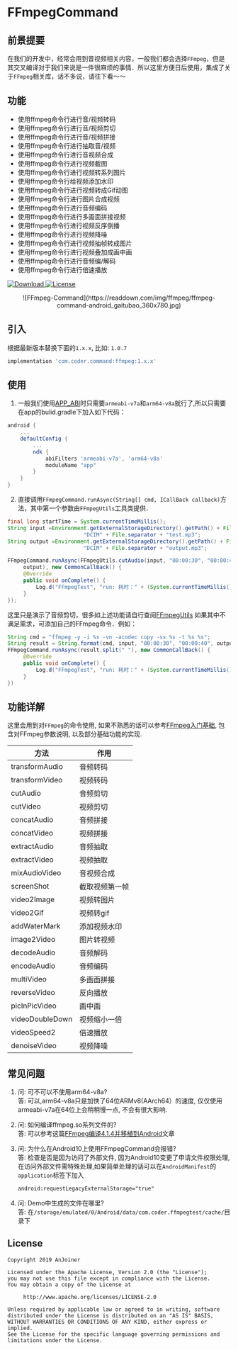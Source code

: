# FFmpegCommand


## 前景提要
在我们的开发中，经常会用到音视频相关内容，一般我们都会选择`FFmpeg`，但是其交叉编译对于我们来说是一件很麻烦的事情．所以这里方便日后使用，集成了关于`FFmpeg`相关库，话不多说，请往下看～～

## 功能

* 使用ffmpeg命令行进行音/视频转码
* 使用ffmpeg命令行进行音/视频剪切
* 使用ffmpeg命令行进行音/视频拼接
* 使用ffmpeg命令行进行抽取音/视频
* 使用ffmpeg命令行进行音视频合成
* 使用ffmpeg命令行进行视频截图
* 使用ffmpeg命令行进行视频转系列图片
* 使用ffmpeg命令行给视频添加水印
* 使用ffmpeg命令行进行视频转成Gif动图
* 使用ffmpeg命令行进行图片合成视频
* 使用ffmpeg命令行进行音频编码
* 使用ffmpeg命令行进行多画面拼接视频
* 使用ffmpeg命令行进行视频反序倒播
* 使用ffmpeg命令行进行视频降噪
* 使用ffmpeg命令行进行视频抽帧转成图片
* 使用ffmpeg命令行进行视频叠加成画中画
* 使用ffmpeg命令行进行音频编/解码
* 使用ffmpeg命令行进行倍速播放


[ ![Download](https://api.bintray.com/packages/sourfeng/repositories/ffmpeg/images/download.svg) ](https://bintray.com/sourfeng/repositories/ffmpeg/_latestVersion)[![License](https://img.shields.io/badge/license-Apache%202-green.svg)](https://www.apache.org/licenses/LICENSE-2.0)

<div align=center>![FFmpeg-Command](https://readdown.com/img/ffmpeg/ffmpeg-command-android_gaitubao_360x780.jpg)</div>

## 引入

根据最新版本替换下面的`1.x.x`, 比如: `1.0.7`

```groovy
implementation 'com.coder.command:ffmpeg:1.x.x'
```

## 使用
1. 一般我们使用[APP_ABI](https://developer.android.com/ndk/guides/application_mk)时只需要`armeabi-v7a`和`arm64-v8a`就行了,所以只需要在app的bulid.gradle下加入如下代码：

```groovy
android {
    ...
    defaultConfig {
        ...
        ndk {
            abiFilters 'armeabi-v7a', 'arm64-v8a'
            moduleName "app"
        }
    }
}
```

2. 直接调用`FFmpegCommand.runAsync(String[] cmd, ICallBack callback)`方法，其中第一个参数由`FFmpegUtils`工具类提供．

```java
final long startTime = System.currentTimeMillis();
String input =Environment.getExternalStorageDirectory().getPath() + File.separator +
                        "DCIM" + File.separator + "test.mp3";
String output =Environment.getExternalStorageDirectory().getPath() + File.separator +
                        "DCIM" + File.separator + "output.mp3";

FFmpegCommand.runAsync(FFmpegUtils.cutAudio(input, "00:00:30", "00:00:40",
     output), new CommonCallBack() {
     @Override
     public void onComplete() {
         Log.d("FFmpegTest", "run: 耗时：" + (System.currentTimeMillis() - startTime));
     }
});

```
这里只是演示了音频剪切，很多如上述功能请自行查阅[FFmpegUtils](https://github.com/AnJoiner/FFmpegCommand/blob/master/ffmpeg/src/main/java/com/coder/ffmpeg/utils/FFmpegUtils.java)
如果其中不满足需求，可添加自己的FFmpeg命令．例如：

```java
String cmd = "ffmpeg -y -i %s -vn -acodec copy -ss %s -t %s %s";
String result = String.format(cmd, input, "00:00:30", "00:00:40", output);
FFmpegCommand.runAsync(result.split(" "), new CommonCallBack() {
     @Override
     public void onComplete() {
         Log.d("FFmpegTest", "run: 耗时：" + (System.currentTimeMillis() - startTime));
     }
})
```

## 功能详解

这里会用到对`FFmpeg`的命令使用, 如果不熟悉的话可以参考[FFmpeg入门基础](https://readdown.com/2019/12/20/ffmpeg-basic/), 包含对FFmpeg参数说明, 以及部分基础功能的实现.

|  方法  |                  作用               |  
|---------| ----------------------------------- | 
|transformAudio|                  音频转码           |  
|transformVideo|                  视频转码           |
|cutAudio|                  音频剪切           |
|cutVideo|                  视频剪切           |
|concatAudio|                  音频拼接           |
|concatVideo|                  视频拼接           |
|extractAudio|               音频抽取          |
|extractVideo|               视频抽取          |
|mixAudioVideo|             音视频合成         |
|screenShot|             截取视频第一帧         |
|video2Image|           视频转图片            |
|video2Gif|             视频转gif             |
|addWaterMark|          添加视频水印          |
|image2Video|           图片转视频            |
|decodeAudio|           音频解码              |
|encodeAudio|           音频编码              |
|multiVideo|            多画面拼接            |
|reverseVideo|          反向播放              |
|picInPicVideo|         画中画                |
|videoDoubleDown|       视频缩小一倍          |
|videoSpeed2|           倍速播放              |
|denoiseVideo|          视频降噪              |

## 常见问题

1. 问: 可不可以不使用arm64-v8a?     
   答: 可以,arm64-v8a只是加快了64位ARMv8(AArch64）的速度, 仅仅使用armeabi-v7a在64位上会稍稍慢一点, 不会有很大影响.

2. 问: 如何编译ffmpeg.so系列文件的?   
   答: 可以参考这篇[FFmpeg编译4.1.4并移植到Android](https://juejin.im/post/5d440504f265da03b6388ed2)文章
 
3. 问: 为什么在Android10上使用FFmpegCommand会报错?     
   答: 检查是否是因为访问了外部文件, 因为Android10变更了申请文件权限处理, 在访问外部文件需特殊处理,如果简单处理的话可以在`AndroidManifest`的`application`标签下加入
    ```xml
    android:requestLegacyExternalStorage="true"
    ```
    
4. 问: Demo中生成的文件在哪里?        
   答: 在`/storage/emulated/0/Android/data/com.coder.ffmpegtest/cache/`目录下

## License
```
Copyright 2019 AnJoiner

Licensed under the Apache License, Version 2.0 (the "License");
you may not use this file except in compliance with the License.
You may obtain a copy of the License at

     http://www.apache.org/licenses/LICENSE-2.0

Unless required by applicable law or agreed to in writing, software
distributed under the License is distributed on an "AS IS" BASIS,
WITHOUT WARRANTIES OR CONDITIONS OF ANY KIND, either express or implied.
See the License for the specific language governing permissions and
limitations under the License.
```